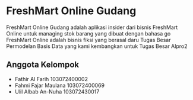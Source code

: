 # FreshMart Online Gudang 

FreshMart Online Gudang adalah aplikasi insider dari bisnis FreshMart Online untuk managing stok barang yang dibuat dengan bahasa go
FreshMart Online adalah bisnis fiksi yang berasal daru Tugas Besar Permodelan Basis Data yang kami kembangkan untuk Tugas Besar Alpro2

## Anggota Kelompok

- Fathir Al Farih 103072400002
- Fahmi Fajar Maulana	103072400069
- Ulil Albab An-Nuha	103072430017

